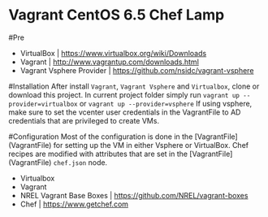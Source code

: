 Vagrant CentOS 6.5 Chef Lamp
=========================

#Pre
- VirtualBox | https://www.virtualbox.org/wiki/Downloads
- Vagrant | http://www.vagrantup.com/downloads.html
- Vagrant Vsphere Provider | https://github.com/nsidc/vagrant-vsphere 

#Installation
After install `Vagrant`, `Vagrant Vsphere` and `Virtualbox`, clone or download this project.
In current project folder simply run `vagrant up --provider=virtualbox` or `vagrant up --provider=vsphere`
If using vsphere, make sure to set the vcenter user credentials in the VagrantFile to AD credentials that are privileged to create VMs.

#Configuration
Most of the configuration is done in the [VagrantFile] (VagrantFile) for setting up the VM in either Vsphere or VirtualBox.
Chef recipes are modified with attributes that are set in the [VagrantFile] (VagrantFile) `chef.json` node.


- Virtualbox
- Vagrant
- NREL Vagrant Base Boxes | https://github.com/NREL/vagrant-boxes
- Chef | https://www.getchef.com
